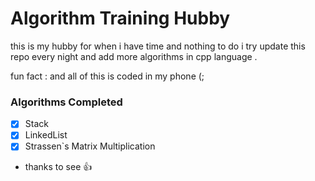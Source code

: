 # Algorithm Training Hubby

this is my hubby for when i have time and nothing to do i try update this repo every night and add more algorithms in cpp language . 

fun fact : and all of this is coded in my phone (;
### Algorithms Completed
- [x] Stack
- [x] LinkedList
- [x] Strassen`s Matrix Multiplication

- thanks to see :+1:

